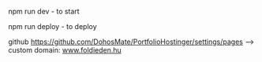 npm run dev - to start 

npm run deploy - to deploy

github
https://github.com/DohosMate/PortfolioHostinger/settings/pages --> custom domain: www.foldieden.hu